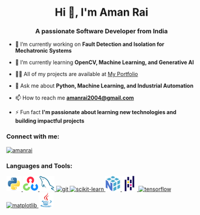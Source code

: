 <h1 align="center">Hi 👋, I'm Aman Rai</h1>
<h3 align="center">A passionate Software Developer from India</h3>

<p> </p>

- 🔭 I’m currently working on **Fault Detection and Isolation for Mechatronic Systems**

- 🌱 I’m currently learning **OpenCV, Machine Learning, and Generative AI**

- 👨‍💻 All of my projects are available at [My Portfolio](https://github.com/AmanRai)

- 💬 Ask me about **Python, Machine Learning, and Industrial Automation**

- 📫 How to reach me **amanrai2004@gmail.com**

- ⚡ Fun fact **I'm passionate about learning new technologies and building impactful projects**

<h3 align="left">Connect with me:</h3>
<p align="left">
<a href="https://www.linkedin.com/in/amanrai2004/" target="blank"><img align="center" src="https://cdn.jsdelivr.net/npm/simple-icons@3.1.0/icons/linkedin.svg" alt="amanrai" height="30" width="40" /></a>
</p>

<h3 align="left">Languages and Tools:</h3>
<p align="left"> 
<a href="https://www.python.org" target="_blank"> <img src="https://raw.githubusercontent.com/devicons/devicon/master/icons/python/python-original.svg" alt="python" width="40" height="40"/> </a> 
<a href="https://opencv.org/" target="_blank"> <img src="https://raw.githubusercontent.com/devicons/devicon/master/icons/opencv/opencv-original.svg" alt="opencv" width="40" height="40"/> </a> 
<a href="https://www.mysql.com/" target="_blank"> <img src="https://raw.githubusercontent.com/devicons/devicon/master/icons/mysql/mysql-original.svg" alt="mysql" width="40" height="40"/> </a> 
<a href="https://git-scm.com/" target="_blank"> <img src="https://www.vectorlogo.zone/logos/git-scm/git-scm-icon.svg" alt="git" width="40" height="40"/> </a> 
<a href="https://scikit-learn.org/" target="_blank"> <img src="https://raw.githubusercontent.com/scikit-learn/scikit-learn/main/doc/logos/scikit-learn-logo.png" alt="scikit-learn" width="40" height="40"/> </a> 
<a href="https://numpy.org/" target="_blank"> <img src="https://raw.githubusercontent.com/devicons/devicon/master/icons/numpy/numpy-original.svg" alt="numpy" width="40" height="40"/> </a> 
<a href="https://pandas.pydata.org/" target="_blank"> <img src="https://raw.githubusercontent.com/devicons/devicon/master/icons/pandas/pandas-original.svg" alt="pandas" width="40" height="40"/> </a> 
<a href="https://www.tensorflow.org/" target="_blank"> <img src="https://www.vectorlogo.zone/logos/tensorflow/tensorflow-icon.svg" alt="tensorflow" width="40" height="40"/> </a> 
<a href="https://matplotlib.org/" target="_blank"> <img src="https://matplotlib.org/_static/images/logo2.svg" alt="matplotlib" width="40" height="40"/> </a>
<a href="https://www.java.com/" target="_blank"> <img src="https://raw.githubusercontent.com/devicons/devicon/master/icons/java/java-original.svg" alt="java" width="40" height="40"/> </a>
</p>
